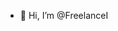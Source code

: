 - 👋 Hi, I’m @FreelanceI


<!---
FreelanceI/FreelanceI is a ✨ special ✨ repository because its `README.md` (this file) appears on your GitHub profile.
You can click the Preview link to take a look at your changes.
--->
